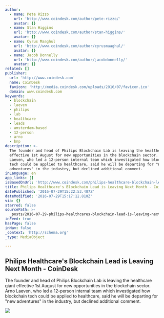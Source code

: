 ```yaml
---
author:
  - name: Pete Rizzo
    url: 'http://www.coindesk.com/author/pete-rizzo/'
    avatar: {}
  - name: Stan Higgins
    url: 'http://www.coindesk.com/author/stan-higgins/'
    avatar: {}
  - name: Cyrus Maaghul
    url: 'http://www.coindesk.com/author/cyrusmaaghul/'
    avatar: {}
  - name: Jacob Donnelly
    url: 'http://www.coindesk.com/author/jacobdonnelly/'
    avatar: {}
related: []
publisher:
  url: 'http://www.coindesk.com'
  name: CoinDesk
  favicon: 'http://media.coindesk.com/uploads/2016/07/favicon.ico'
  domain: www.coindesk.com
keywords:
  - blockchain
  - laeven
  - philips
  - lab
  - healthcare
  - leads
  - amsterdam-based
  - 12-person
  - arno
  - bnp
description: >-
  The founder and head of Philips Blockchain Lab is leaving the healthcare giant
  effective 1st August for new opportunities in the blockchain sector. Arno
  Laeven, who led a 12-person internal team which investigated how blockchain
  tech could be applied to healthcare, said he will be departing for "new
  adventures" in the industry, but declined additional comment.
inLanguage: en
app_links: []
isBasedOnUrl: 'http://www.coindesk.com/philips-healthcare-blockchain-lead-departs/'
title: Philips Healthcare's Blockchain Lead is Leaving Next Month - CoinDesk
datePublished: '2016-07-29T15:22:53.407Z'
dateModified: '2016-07-29T15:17:12.810Z'
via: {}
starred: false
sourcePath: >-
  _posts/2016-07-29-philips-healthcares-blockchain-lead-is-leaving-next-month-.md
inFeed: true
hasPage: false
inNav: false
_context: 'http://schema.org'
_type: MediaObject

---
```

<article style=""><h1>Philips Healthcare's Blockchain Lead is Leaving Next Month - CoinDesk</h1><p>The founder and head of Philips Blockchain Lab is leaving the healthcare giant effective 1st August for new opportunities in the blockchain sector. Arno Laeven, who led a 12-person internal team which investigated how blockchain tech could be applied to healthcare, said he will be departing for "new adventures" in the industry, but declined additional comment.</p><img src="https://media.coindesk.com/uploads/2016/07/Screen-Shot-2016-07-29-at-8.43.31-AM-e1469796550278.png" /></article>